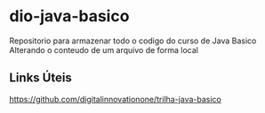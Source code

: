 # dio-java-basico
Repositorio para armazenar todo o codigo do curso de Java Basico
Alterando o conteudo de um arquivo de forma local

## Links Úteis
https://github.com/digitalinnovationone/trilha-java-basico 
